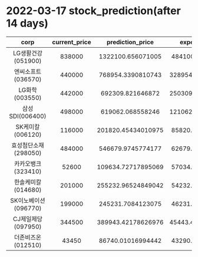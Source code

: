# 2022-03-17 stock_prediction(after 14 days)

|   corp   |   current_price   |   prediction_price   |   expected_profit   |
|:--------:|:-----------------:|:--------------------:|:-------------------:|
|LG생활건강(051900)|838000|1322100.656071005|484100.6560710049|
|엔씨소프트(036570)|440000|768954.3390810743|328954.33908107434|
|LG화학(003550)|442000|692309.821646872|250309.82164687198|
|삼성SDI(006400)|498000|619062.068558246|121062.06855824601|
|SK케미칼(006120)|116000|201820.45434010975|85820.45434010975|
|효성첨단소재(298050)|484000|546679.9745774177|62679.97457741771|
|카카오뱅크(323410)|52600|109634.72717895069|57034.72717895069|
|한솔케미칼(014680)|201000|255232.96524849042|54232.96524849042|
|SK이노베이션(096770)|199000|245231.7084123075|46231.70841230749|
|CJ제일제당(097950)|344500|389943.42178626976|45443.421786269755|
|더존비즈온(012510)|43450|86740.01016994442|43290.01016994442|
